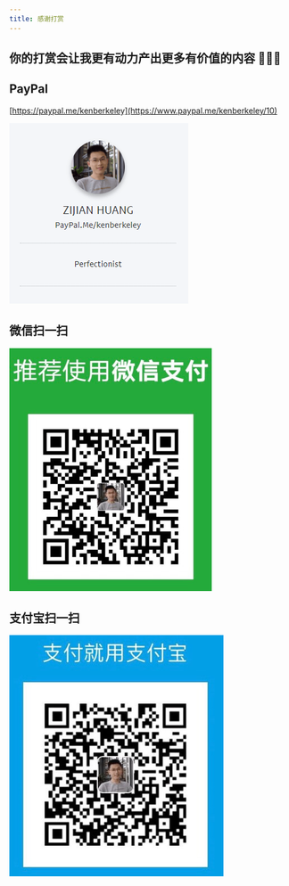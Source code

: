 ```yaml
---
title: 感谢打赏
---
```


## 你的打赏会让我更有动力产出更多有价值的内容 :pray::pray::pray:

## PayPal

[https://paypal.me/kenberkeley](https://www.paypal.me/kenberkeley/10)

![paypal](./_images/paypal.png)

## 微信扫一扫

![wepay](./_images/wepay.jpg)

## 支付宝扫一扫

![alipay](./_images/alipay.jpg)
